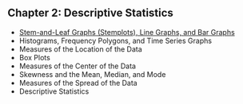 ## Chapter 2: Descriptive Statistics
* [Stem-and-Leaf Graphs (Stemplots), Line Graphs, and Bar Graphs](http://paigevie.ws/2_1_Descriptive_Statistics.html)
* Histograms, Frequency Polygons, and Time Series Graphs 
* Measures of the Location of the Data
* Box Plots
* Measures of the Center of the Data
* Skewness and the Mean, Median, and Mode
* Measures of the Spread of the Data
* Descriptive Statistics

